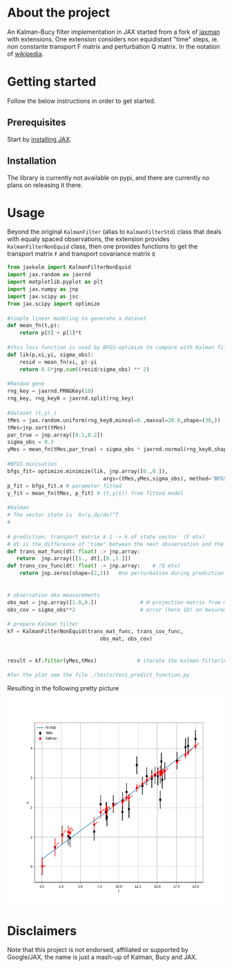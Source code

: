 # About the project
An Kalman-Bucy filter implementation in JAX started from a fork of [jaxman](https://github.com/tingiskhan/jax-kalman) with extensions.  One extension considers non equidistant "time" steps, ie. non constante transport F matrix and perturbation Q matrix. In the notation of [wikipedia](https://en.wikipedia.org/wiki/Kalman_filter).

# Getting started
Follow the below instructions in order to get started.

## Prerequisites
Start by [installing JAX](https://jax.readthedocs.io/en/latest/installation.html).

## Installation
The library is currently not available on pypi, and there are currently no plans on releasing it there.

# Usage
Beyond the original `KalmanFilter` (alias to `KalmanFilterStd`)  class that deals with equaly spaced observations, the extension provides `KalmanFilterNonEquid` class, then one provides functions to get the transport matrix `F` and transport covariance matrix `Q` 

```python
from jaxkalm import KalmanFilterNonEquid
import jax.random as jaxrnd
import matplotlib.pyplot as plt
import jax.numpy as jnp
import jax.scipy as jsc
from jax.scipy import optimize

#simple linear modeling to generate a dataset
def mean_fn(t,p):
    return p[0] + p[1]*t

#this loss function is used by BFGS-optimize to compare with Kalman filetring
def lik(p,xi,yi, sigma_obs):
    resid = mean_fn(xi, p)-yi
    return 0.5*jnp.sum((resid/sigma_obs) ** 2) 

#Random gene
rng_key = jaxrnd.PRNGKey(10)
rng_key, rng_key0 = jaxrnd.split(rng_key)

#dataset (t,y)_i
tMes = jax.random.uniform(rng_key0,minval=0.,maxval=20.0,shape=(30,))
tMes=jnp.sort(tMes)
par_true = jnp.array([0.1,0.2])
sigma_obs = 0.3
yMes = mean_fn(tMes,par_true) + sigma_obs * jaxrnd.normal(rng_key0,shape=tMes.shape)

#BFGS minisation
bfgs_fit= optimize.minimize(lik, jnp.array([0.,0.]),
                               args=(tMes,yMes,sigma_obs), method='BFGS', tol=1e-6, options=None)
p_fit = bfgs_fit.x # parameter fitted
y_fit = mean_fn(tMes, p_fit) # (t,y(t)) from fitted model

#Kalman
# The vector state is  X=(y,dy/dx)^T
#

# prediction: transport matrix k-1 -> k of state vector  (F mtx)
# dt is the difference of "time" between the next obsservation and the current state
def trans_mat_func(dt: float) -> jnp.array:
   return  jnp.array([[1., dt],[0.,1.]]) 
def trans_cov_func(dt: float) -> jnp.array:    # (Q mtx)
    return jnp.zeros(shape=(2,2))   #no perturbation during prediction


# observation aka measurements
obs_mat = jnp.array([1.0,0.])              # H projection matrix from mesurement to vector state (the measure is y_mes only)
obs_cov = sigma_obs**2                     # error (here 1D) on mesurement (R matrix)

# prepare Kalman filter
kf = KalmanFilterNonEquid(trans_mat_func, trans_cov_func,
                              obs_mat, obs_cov) 


result = kf.filter(yMes,tMes)             # iterate the kalman filtering automatic init.

#for the plot see the file ./tests/test_predict_function.py
```
Resulting in the following pretty picture

<div align="center"> 
    <img src="./static/test_non_equi.png" alt="Logo" width="640" height="480">
</div>

# Disclaimers
Note that this project is not endorsed, affiliated or supported by Google/JAX, the name is just a mash-up of Kalman, Bucy and JAX.
